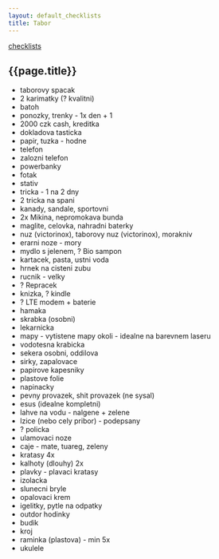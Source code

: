 ```yaml
---
layout: default_checklists
title: Tabor
---
```


[checklists](.)

## {{page.title}}

- taborovy spacak
- 2 karimatky (? kvalitni)
- batoh
- ponozky, trenky - 1x den + 1
- 2000 czk cash, kreditka
- dokladova tasticka
- papir, tuzka - hodne
- telefon
- zalozni telefon
- powerbanky
- fotak
- stativ
- tricka - 1 na 2 dny
- 2 tricka na spani
- kanady, sandale, sportovni
- 2x Mikina, nepromokava bunda
- maglite, celovka, nahradni baterky
- nuz (victorinox), taborovy nuz (victorinox), morakniv
- erarni noze - mory
- mydlo s jelenem, ? Bio sampon
- kartacek, pasta, ustni voda
- hrnek na cisteni zubu
- rucnik - velky
- ? Repracek
- knizka, ? kindle
- ? LTE modem + baterie
- hamaka
- skrabka (osobni)
- lekarnicka
- mapy - vytistene mapy okoli - idealne na barevnem laseru
- vodotesna krabicka
- sekera osobni, oddilova
- sirky, zapalovace
- papirove kapesniky
- plastove folie
- napinacky
- pevny provazek, shit provazek (ne sysal)
- esus (idealne kompletni)
- lahve na vodu - nalgene + zelene
- lzice (nebo cely pribor) - podepsany
- ? policka
- ulamovaci noze
- caje - mate, tuareg, zeleny
- kratasy 4x
- kalhoty (dlouhy) 2x
- plavky - plavaci kratasy
- izolacka
- slunecni bryle
- opalovaci krem
- igelitky, pytle na odpatky
- outdor hodinky
- budik
- kroj
- raminka (plastova) - min 5x
- ukulele



